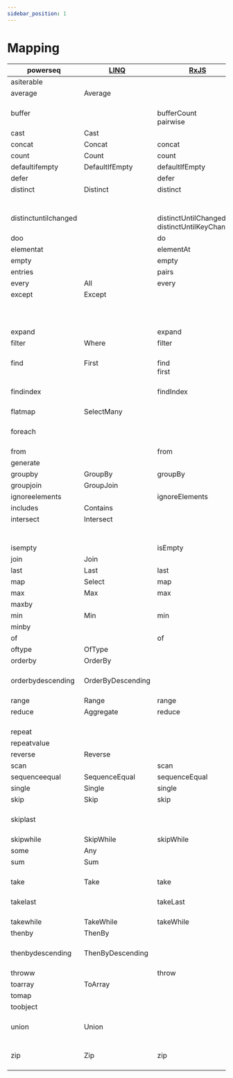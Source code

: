 ```yaml
---
sidebar_position: 1
---
```

# Mapping

|powerseq|[LINQ](https://msdn.microsoft.com/en-us/library/system.linq.enumerable(v=vs.110).aspx)|[RxJS](http://reactivex.io/rxjs/class/es6/Observable.js~Observable.html)|[JS Array](https://developer.mozilla.org/en-US/docs/Web/JavaScript/Reference/Global_Objects/Array)|[lodash](https://lodash.com/docs/4.17.2)|[F#](https://msdn.microsoft.com/en-us/visualfsharpdocs/conceptual/collections.seq-module-%5bfsharp%5d)|
|---|---|---|---|---|---|
|asiterable||||||
|average<br/><br/>|Average<br/><br/>|<br/><br/>|<br/><br/>|mean<br/>meanBy|average<br/>averageBy|
|buffer<br/><br/>|<br/><br/>|bufferCount<br/>pairwise|<br/><br/>|chunk<br/><br/>|windowed<br/>pairwise|
|cast|Cast||||cast|
|concat|Concat|concat|concat|concat|append|
|count|Count|count||size|length|
|defaultifempty|DefaultIfEmpty|defaultIfEmpty||||
|defer||defer|||delay|
|distinct<br/><br/><br/>|Distinct<br/><br/><br/>|distinct<br/><br/><br/>|<br/><br/><br/>|uniq<br/>uniqBy<br/>uniqWith|distinct<br/>distinctBy<br/><br/>|
|distinctuntilchanged<br/><br/>|<br/><br/>|distinctUntilChanged<br/>distinctUntilKeyChanged|<br/><br/>|<br/><br/>|<br/><br/>|
|doo||do||||
|elementat||elementAt||nth|nth|
|empty||empty|||empty|
|entries||pairs|entries|||
|every|All|every|every|every|forall|
|except<br/><br/><br/><br/>|Except<br/><br/><br/><br/>|<br/><br/><br/><br/>|<br/><br/><br/><br/>|difference<br/>differenceBy<br/>differenceWith<br/>without|<br/><br/><br/><br/>|
|expand||expand||||
|filter<br/><br/>|Where<br/><br/>|filter<br/><br/>|filter<br/><br/>|filter<br/><br/>|filter<br/>where|
|find<br/><br/><br/>|First<br/><br/><br/>|find<br/>first<br/><br/>|find<br/><br/><br/>|first<br/>head<br/>find|find~<br/>tryFind<br/>head|
|findindex<br/><br/>|<br/><br/>|findIndex<br/><br/>|findIndex<br/><br/>|findIndex<br/><br/>|findIndex~<br/>tryFindIndex|
|flatmap<br/><br/>|SelectMany<br/><br/>|<br/><br/>|<br/><br/>|flatten<br/>flatMap|collect<br/><br/>|
|foreach<br/><br/>|<br/><br/>|<br/><br/>|forEach<br/><br/>|each<br/>forEach|iter<br/>iteri|
|from||from|from|||
|generate||||||
|groupby|GroupBy|groupBy||groupBy|groupBy|
|groupjoin|GroupJoin|||||
|ignoreelements||ignoreElements||||
|includes|Contains||includes|includes|contains|
|intersect<br/><br/><br/>|Intersect<br/><br/><br/>|<br/><br/><br/>|<br/><br/><br/>|intersection<br/>intersectionBy<br/>intersectionWith|<br/><br/><br/>|
|isempty||isEmpty|||isEmpty|
|join|Join|||||
|last|Last|last||findLast|last|
|map|Select|map|map|map|map|
|max|Max|max||max|max|
|maxby||||maxBy|maxBy|
|min|Min|min||min|min|
|minby||||minBy|minBy|
|of||of|of|||
|oftype|OfType|||||
|orderby<br/><br/>|OrderBy<br/><br/>|<br/><br/>|sort<br/><br/>|orderBy<br/>sortBy|sort<br/>sortBy|
|orderbydescending<br/><br/>|OrderByDescending<br/><br/>|<br/><br/>|sort<br/><br/>|orderBy<br/>sortBy|sort<br/>sortBy|
|range|Range|range||range||
|reduce<br/><br/>|Aggregate<br/><br/>|reduce<br/><br/>|reduce<br/><br/>|reduce<br/><br/>|fold<br/>reduce|
|repeat||||||
|repeatvalue||||||
|reverse|Reverse||reverse|reverse||
|scan||scan|||scan|
|sequenceequal|SequenceEqual|sequenceEqual||||
|single|Single|single|||exactlyOne|
|skip<br/><br/>|Skip<br/><br/>|skip<br/><br/>|<br/><br/>|drop<br/>tail|skip~<br/><br/>|
|skiplast<br/><br/>|<br/><br/>|<br/><br/>|<br/><br/>|dropRight<br/>initial|<br/><br/>|
|skipwhile|SkipWhile|skipWhile||dropWhile|skipWhile|
|some|Any||some|some|exists|
|sum<br/><br/>|Sum<br/><br/>|<br/><br/>|<br/><br/>|sum<br/>sumBy|sum<br/>sumBy|
|take<br/><br/>|Take<br/><br/>|take<br/><br/>|<br/><br/>|take<br/><br/>|truncate<br/>~take|
|takelast<br/><br/>|<br/><br/>|takeLast<br/><br/>|<br/><br/>|last<br/>takeRight|<br/><br/>|
|takewhile|TakeWhile|takeWhile||takeWhile|takeWhile|
|thenby<br/><br/>|ThenBy<br/><br/>|<br/><br/>|sort<br/><br/>|orderBy<br/>sortBy|sort<br/>sortBy|
|thenbydescending<br/><br/>|ThenByDescending<br/><br/>|<br/><br/>|sort<br/><br/>|orderBy<br/>sortBy|sort<br/>sortBy|
|throww||throw||||
|toarray|ToArray||||toArray|
|tomap||||||
|toobject<br/><br/>|<br/><br/>|<br/><br/>|<br/><br/>|fromPairs<br/>keyBy|<br/><br/>|
|union<br/><br/><br/>|Union<br/><br/><br/>|<br/><br/><br/>|<br/><br/><br/>|union<br/>unionBy<br/>unionWith|<br/><br/><br/>|
|zip<br/><br/>|Zip<br/><br/>|zip<br/><br/>|<br/><br/>|zip<br/>zipWith|zip<br/>zip3|

